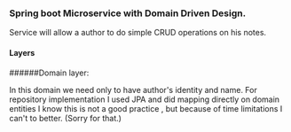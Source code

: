 ### Spring boot Microservice with Domain Driven Design.

Service will allow a author to do simple CRUD operations on his notes.

#### Layers

######Domain layer:

In this domain we need only to have author's identity and name.
For repository implementation I used JPA and did mapping directly on domain entities
 I know this is not a good practice , but because of time limitations I can't to better. (Sorry for that.) 



    
